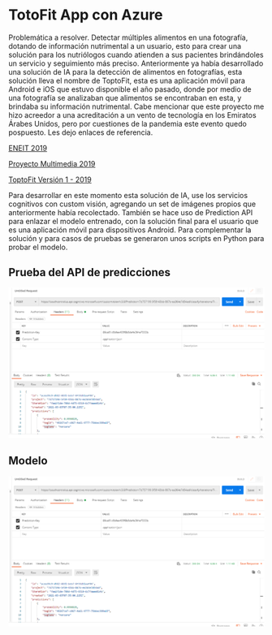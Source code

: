 # TotoFit App con Azure


Problemática a resolver.
Detectar múltiples alimentos en una fotografía, dotando de información nutrimental a un usuario, esto para crear una solución para los nutriólogos cuando atienden a sus pacientes brindándoles un servicio y seguimiento más preciso.
Anteriormente ya había desarrollado una solución de IA para la detección de alimentos en fotografías, esta solución lleva el nombre de ToptoFit, esta es una aplicación móvil para Android e iOS que estuvo disponible el año pasado, donde por medio de una fotografía se analizaban que alimentos se encontraban en esta, y brindaba su información nutrimental. Cabe mencionar que este proyecto me hizo acreedor a una acreditación a un vento de tecnología en los Emiratos Árabes Unidos, pero por cuestiones de la pandemia este evento quedo pospuesto. Les dejo enlaces de referencia.


[ENEIT 2019](https://itsta.edu.mx/alumnos-obtienen-primeros-lugares-en-el-concurso-eneit-2019/)

[Proyecto Multimedia 2019](https://itsta.edu.mx/concluye-concurso-latinoamericano-proyectos-multimedia-zona-golgo-2019/)

[ToptoFit Versión 1 - 2019](https://play.google.com/store/apps/details?id=lunainc.com.mx.toptofit)



Para desarrollar en este momento esta solución de IA, use los servicios cognitivos con custom visión, agregando un set de imágenes propios que anteriormente había recolectado. También se hace uso de Prediction API para enlazar el modelo entrenado, con la solución final para el usuario que es una aplicación móvil para dispositivos Android. Para complementar la solución y para casos de pruebas se generaron unos scripts en Python para probar el modelo.


## Prueba del API de predicciones

![Predictions API](https://github.com/HugoLuna5/ToptoFitAzure/blob/1b7f77d4818f312a54630918e2b1f8233f0a80f7/img/2.png "API Predictions")

## Modelo
![Modelo](https://github.com/HugoLuna5/ToptoFitAzure/blob/1b7f77d4818f312a54630918e2b1f8233f0a80f7/img/2.png "Modelo")
